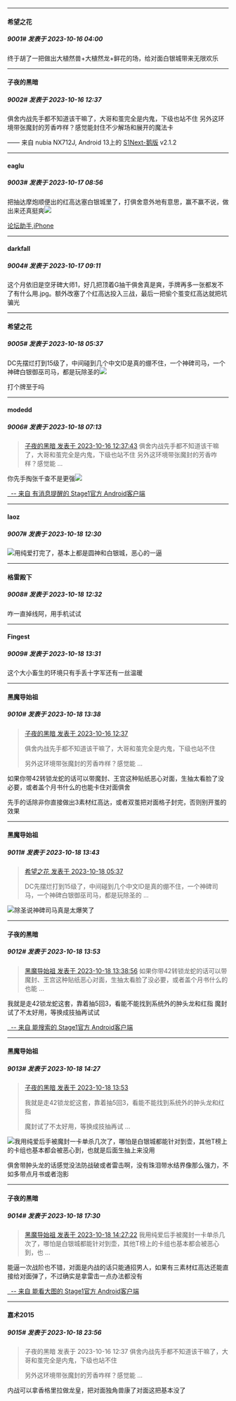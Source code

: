 *****

####  希望之花  
##### 9001#       发表于 2023-10-16 04:00

终于胡了一把做出大植然兽+大植然龙+鲜花的场，给对面白银城带来无限欢乐


*****

####  子夜的黑暗  
##### 9002#       发表于 2023-10-16 12:37

俱舍内战先手都不知道该干嘛了，大哥和茧完全是内鬼，下级也站不住
另外这环境带张魔封的芳香咋样？感觉能封住不少解场和展开的魔法卡

—— 来自 nubia NX712J, Android 13上的 [S1Next-鹅版](https://github.com/ykrank/S1-Next/releases) v2.1.2


*****

####  eaglu  
##### 9003#       发表于 2023-10-17 08:56

把抽达摩炮顺便出的红高达塞白银城里了，打俱舍意外地有意思，赢不赢不说，做出来还真挺爽<img src="https://static.saraba1st.com/image/smiley/face2017/068.png" referrerpolicy="no-referrer">

[论坛助手,iPhone](https://bbs.saraba1st.com/2b/forum.php?mod=viewthread&amp;tid=2029836)


*****

####  darkfall  
##### 9004#       发表于 2023-10-17 09:11

这个月依旧是空牙碑大师1，好几把顶着G抽干俱舍真是爽，手牌再多一张都发不了有什么用.jpg。额外改塞了个红高达投入三战，最后一把偷个茧变红高达就把坑骗光


*****

####  希望之花  
##### 9005#       发表于 2023-10-18 05:37

DC先摆烂打到15级了，中间碰到几个中文ID是真的绷不住，一个神碑司马，一个神碑白银御巫司马，都是玩除圣的<img src="https://static.saraba1st.com/image/smiley/face2017/067.png" referrerpolicy="no-referrer">

打个牌至于吗


*****

####  modedd  
##### 9006#       发表于 2023-10-18 07:13

<blockquote><a href="httphttps://bbs.saraba1st.com/2b/forum.php?mod=redirect&amp;goto=findpost&amp;pid=62730585&amp;ptid=2029623" target="_blank">子夜的黑暗 发表于 2023-10-16 12:37:43</a>
俱舍内战先手都不知道该干嘛了，大哥和茧完全是内鬼，下级也站不住
另外这环境带张魔封的芳香咋样？感觉能 ...</blockquote>你先手掏张千查不是更强<img src="https://static.saraba1st.com/image/smiley/face2017/067.png" referrerpolicy="no-referrer">

[  -- 来自 有消息提醒的 Stage1官方 Android客户端](https://www.coolapk.com/apk/140634)


*****

####  laoz  
##### 9007#       发表于 2023-10-18 12:30

<img src="https://static.saraba1st.com/image/smiley/face2017/217.gif" referrerpolicy="no-referrer">用纯爱打完了，基本上都是圆神和白银城，恶心的一逼


*****

####  格雷殿下  
##### 9008#       发表于 2023-10-18 12:32

咋一直掉线阿，用手机试试


*****

####  Fingest  
##### 9009#       发表于 2023-10-18 13:31

这个大小畜生的环境只有手丢十字军还有一丝温暖


*****

####  黑魔导始祖  
##### 9010#       发表于 2023-10-18 13:38

<blockquote><a href="httphttps://bbs.saraba1st.com/2b/forum.php?mod=redirect&amp;goto=findpost&amp;pid=62730585&amp;ptid=2029623" target="_blank">子夜的黑暗 发表于 2023-10-16 12:37</a>

俱舍内战先手都不知道该干嘛了，大哥和茧完全是内鬼，下级也站不住

另外这环境带张魔封的芳香咋样？感觉能 ...</blockquote>
如果你带42转锁龙蛇的话可以带魔封、王宫这种贴纸恶心对面，生抽太看脸了没必要，或者盖个月书什么的也能卡住对面俱舍

先手的话除非你直接做出3素材红高达，或者双茧把对面格子封完，否则别开茧的效果


*****

####  黑魔导始祖  
##### 9011#       发表于 2023-10-18 13:43

<blockquote><a href="httphttps://bbs.saraba1st.com/2b/forum.php?mod=redirect&amp;goto=findpost&amp;pid=62747804&amp;ptid=2029623" target="_blank">希望之花 发表于 2023-10-18 05:37</a>

DC先摆烂打到15级了，中间碰到几个中文ID是真的绷不住，一个神碑司马，一个神碑白银御巫司马，都是玩除圣的 ...</blockquote>
<img src="https://static.saraba1st.com/image/smiley/face2017/037.png" referrerpolicy="no-referrer">除圣说神碑司马真是太爆笑了


*****

####  子夜的黑暗  
##### 9012#       发表于 2023-10-18 13:53

<blockquote><a href="httphttps://bbs.saraba1st.com/2b/forum.php?mod=redirect&amp;goto=findpost&amp;pid=62751556&amp;ptid=2029623" target="_blank">黑魔导始祖 发表于 2023-10-18 13:38:56</a>
如果你带42转锁龙蛇的话可以带魔封、王宫这种贴纸恶心对面，生抽太看脸了没必要，或者盖个月书什么的也能 ...</blockquote>我就是走42锁龙蛇这套，靠着抽5回3，看能不能找到系统外的肿头龙和红指
魔封试了不太好用，等换成技抽再试试

[  -- 来自 能搜索的 Stage1官方 Android客户端](https://www.coolapk.com/apk/140634)


*****

####  黑魔导始祖  
##### 9013#       发表于 2023-10-18 14:27

<blockquote><a href="httphttps://bbs.saraba1st.com/2b/forum.php?mod=redirect&amp;goto=findpost&amp;pid=62751687&amp;ptid=2029623" target="_blank">子夜的黑暗 发表于 2023-10-18 13:53</a>

我就是走42锁龙蛇这套，靠着抽5回3，看能不能找到系统外的肿头龙和红指

魔封试了不太好用，等换成技抽再试 ...</blockquote>
<img src="https://static.saraba1st.com/image/smiley/face2017/037.png" referrerpolicy="no-referrer">我用纯爱后手被魔封一卡单杀几次了，哪怕是白银城都能针对到壶，其他T榜上的卡组也基本都会被恶心到，也就是后面生抽上来没用

俱舍带肿头龙的话感觉没法防战破或者雷击啊，没有珠泪带水结界像那么强力，不如多带点月书或者泡影


*****

####  子夜的黑暗  
##### 9014#       发表于 2023-10-18 17:30

<blockquote><a href="httphttps://bbs.saraba1st.com/2b/forum.php?mod=redirect&amp;goto=findpost&amp;pid=62752025&amp;ptid=2029623" target="_blank">黑魔导始祖 发表于 2023-10-18 14:27:22</a>
我用纯爱后手被魔封一卡单杀几次了，哪怕是白银城都能针对到壶，其他T榜上的卡组也基本都会被恶心到，也 ...</blockquote>能逼一次战阶也不错，对面是内战的话只能通招男人，如果有三素材红高达还能直接给对面弹了，不过确实是拿雷击一点办法都没有

[  -- 来自 能看大图的 Stage1官方 Android客户端](https://www.coolapk.com/apk/140634)


*****

####  嘉术2015  
##### 9015#       发表于 2023-10-18 23:56

<blockquote>子夜的黑暗 发表于 2023-10-16 12:37
俱舍内战先手都不知道该干嘛了，大哥和茧完全是内鬼，下级也站不住

另外这环境带张魔封的芳香咋样？感觉能 ...</blockquote>
内战可以拿香格里拉做龙皇，把对面独角兽康了对面这把基本没了

